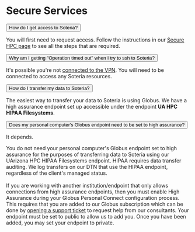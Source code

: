 # Secure Services

<link rel="stylesheet" href="../../../assets/stylesheets/animated_dropdown.css">
<link rel="stylesheet" href="../../../assets/stylesheets/spacing.css">

<html>
    
<button class="collapsible">How do I get access to Soteria?</button>
<div class="content">
  <p>
    You will first need to request access. Follow the instructions in our <a href="../../../resources/secure_hpc/overview/">Secure HPC page</a> to see all the steps that are required.
  </p>
</div>


<button class="collapsible">Why am I getting "Operation timed out" when I try to ssh to Soteria?</button>
<div class="content">
  <p>
    It's possible you're not <a href="../../../resources/secure_hpc/prerequisites/">connected to the VPN</a>. You will need to be connected to access any Soteria resources.
  </p>
</div>


<button class="collapsible">How do I transfer my data to Soteria?</button>
<div class="content">
  <p>
    The easiest way to transfer your data to Soteria is using Globus. We have a high assurance endpoint set up accessible under the endpoint <b>UA HPC HIPAA Filesystems</b>.
  </p>
</div>


<button class="collapsible">Does my personal computer's Globus endpoint need to be set to high assurance?</button>
<div class="content">
  <p>
  It depends.

  You do not need your personal computer's Globus endpoint set to high assurance for the purposes of transferring data to Soteria using our UArizona HPC HIPAA Filesystems endpoint. HIPAA requires data transfer auditing. We log transfers on our DTN that use the HIPAA endpoint, regardless of the client's managed status.
  <br><br>
  If you are working with another institution/endpoint that only allows connections from high assurance endpoints, then you must enable High Assurance during your Globus Personal Connect configuration process. This requires that you are added to our Globus subscription which can be done by <a href="https://uarizona.service-now.com/sp?id=sc_cat_item&sys_id=2983102adbd23c109627d90d689619c6&sysparm_category=84d3d1acdbc8f4109627d90d6896191f">opening a support ticket</a> to request help from our consultants. Your endpoint must be set to public to allow us to add you. Once you have been added, you may set your endpoint to private.

  </p>
</div>
    
    
<div class="vertical-space"></div>
<script src="../../../assets/javascripts/animated_dropdown.js"></script>
</html>